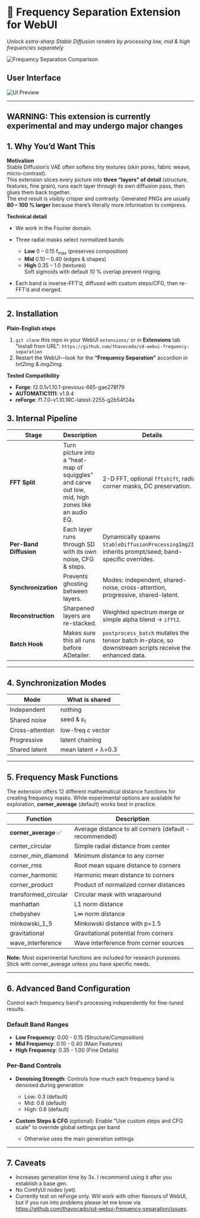 # 🌊 Frequency Separation Extension for WebUI
*Unlock extra-sharp Stable Diffusion renders by processing low, mid & high frequencies separately*

![Frequency Separation Comparison](preview/comp.png)

## User Interface
![UI Preview](preview/ui_v1.0.1.png)

---

## WARNING: This extension is currently experimental and may undergo major changes

## 1. Why You’d Want This  
**Motivation**  
Stable Diffusion’s VAE often softens tiny textures (skin pores, fabric weave, micro-contrast).  
This extension slices every picture into **three “layers” of detail** (structure, features, fine grain), runs each layer through its own diffusion pass, then glues them back together.  
The end result is visibly crisper and contrasty. Generated PNGs are usually **80 – 100 % larger** because there’s literally more information to compress.

**Technical detail**  
* We work in the Fourier domain. 

* Three radial masks select normalized bands  
  - **Low**  0 – 0.15 f<sub>max</sub>  (preserves composition)  
  - **Mid**  0.10 – 0.40  (edges & shapes)  
  - **High** 0.35 – 1.0  (textures)  
  Soft sigmoids with default 10 % overlap prevent ringing.

* Each band is inverse-FFT’d, diffused with custom steps/CFG, then re-FFT’d and merged.
---

## 2. Installation  
**Plain-English steps**  
1. `git clone` this repo in your WebUI `extensions/` or in **Extensions** tab "Install from URL": `https://github.com/thavocado/sd-webui-frequency-separation`
2. Restart the WebUI—look for the **“Frequency Separation”** accordion in *txt2img* & *img2img*.

**Tested Compatibility**
- **Forge**: f2.0.1v1.10.1-previous-665-gae278f79
- **AUTOMATIC1111**: v1.9.4
- **reForge**: f1.7.0-v1.10.1RC-latest-2255-g2b54f24a

## 3. Internal Pipeline

| Stage                  | Description  | Details                                                                                          |
| ---------------------- | ------------------------------------------------------------------------------- | ------------------------------------------------------------------------------------------------------- |
| **FFT Split**          | Turn picture into a “heat-map of squiggles” and carve out low, mid, high zones like an audio EQ. | 2-D FFT, optional `fftshift`, radial / corner masks, DC preservation.                                   |
| **Per-Band Diffusion** | Each layer runs through SD with its own noise, CFG & steps.                 | Dynamically spawns `StableDiffusionProcessingImg2Img`; inherits prompt/seed; band-specific overrides.   |
| **Synchronization**    | Prevents ghosting between layers.                                               | Modes: independent, shared-noise, cross-attention, progressive, shared-latent.                          |
| **Reconstruction**     | Sharpened layers are re-stacked.                                                | Weighted spectrum merge or simple alpha blend → `ifft2`.                                                |
| **Batch Hook**         | Makes sure this all runs before ADetailer.                                  | `postprocess_batch` mutates the tensor batch in-place, so downstream scripts receive the enhanced data. |

---

## 4. Synchronization Modes

| Mode            | What is shared       |
| --------------- | -------------------- |
| Independent     | nothing              |
| Shared noise    | seed & ε<sub>t</sub> |
| Cross-attention | low-freq *c* vector  |
| Progressive     | latent chaining      |
| Shared latent   | mean latent + λ=0.3  |

---

## 5. Frequency Mask Functions

The extension offers 12 different mathematical distance functions for creating frequency masks. While experimental options are available for exploration, **corner_average** (default) works best in practice.

| Function | Description |
| --- | --- |
| **corner_average** ✅ | Average distance to all corners (default - recommended) |
| center_circular | Simple radial distance from center |
| corner_min_diamond | Minimum distance to any corner |
| corner_rms | Root mean square distance to corners |
| corner_harmonic | Harmonic mean distance to corners |
| corner_product | Product of normalized corner distances |
| transformed_circular | Circular mask with wraparound |
| manhattan | L1 norm distance |
| chebyshev | L∞ norm distance |
| minkowski_1_5 | Minkowski distance with p=1.5 |
| gravitational | Gravitational potential from corners |
| wave_interference | Wave interference from corner sources |

**Note:** Most experimental functions are included for research purposes. Stick with corner_average unless you have specific needs.

---

## 6. Advanced Band Configuration

Control each frequency band's processing independently for fine-tuned results.

### Default Band Ranges
- **Low Frequency**: 0.00 - 0.15 (Structure/Composition)
- **Mid Frequency**: 0.10 - 0.40 (Main Features)  
- **High Frequency**: 0.35 - 1.00 (Fine Details)

### Per-Band Controls
- **Denoising Strength**: Controls how much each frequency band is denoised during generation
  - Low: 0.3 (default)
  - Mid: 0.6 (default)
  - High: 0.8 (default)

- **Custom Steps & CFG** (optional): Enable "Use custom steps and CFG scale" to override global settings per band
  - Otherwise uses the main generation settings

---

## 7. Caveats

* Increases generation time by 3x. I recommend using it after you establish a base gen.
* No ComfyUI nodes (yet).
* Currently test on reForge only. Will work with other flavours of WebUI, but if you run into problems please let me know via https://github.com/thavocado/sd-webui-frequency-separation/issues.
